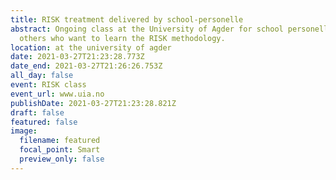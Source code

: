 ```yaml
---
title: RISK treatment delivered by school-personelle
abstract: Ongoing class at the University of Agder for school personelle and
  others who want to learn the RISK methodology.
location: at the university of agder
date: 2021-03-27T21:23:28.773Z
date_end: 2021-03-27T21:26:26.753Z
all_day: false
event: RISK class
event_url: www.uia.no
publishDate: 2021-03-27T21:23:28.821Z
draft: false
featured: false
image:
  filename: featured
  focal_point: Smart
  preview_only: false
---
```

